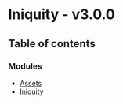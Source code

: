 # Iniquity - v3.0.0

## Table of contents

### Modules

- [Assets](modules/Assets.md)
- [Iniquity](modules/Iniquity.md)
